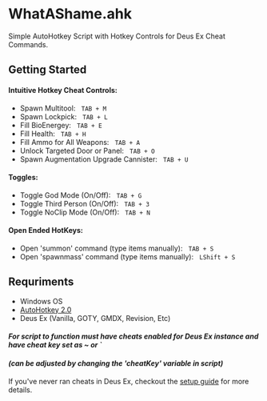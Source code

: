 # WhatAShame.ahk


Simple AutoHotkey Script with Hotkey Controls for Deus Ex Cheat Commands.

## Getting Started

#### Intuitive Hotkey Cheat Controls:

* Spawn Multitool: &nbsp; ``` TAB + M ```
* Spawn Lockpick: &nbsp; ``` TAB + L ```
* Fill BioEnergey:  &nbsp; ``` TAB + E ```
* Fill Health: &nbsp; ``` TAB + H ```
* Fill Ammo for All Weapons: &nbsp; ``` TAB + A ```
* Unlock Targeted Door or Panel: &nbsp; ``` TAB + O ```
* Spawn Augmentation Upgrade Cannister: &nbsp; ``` TAB + U ```

#### Toggles:

* Toggle God Mode (On/Off): &nbsp; ``` TAB + G ```
* Toggle Third Person (On/Off): &nbsp; ``` TAB + 3 ```
* Toggle NoClip Mode (On/Off): &nbsp; ``` TAB + N ```

#### Open Ended HotKeys:

* Open 'summon' command (type items manually): &nbsp; ``` TAB + S ```
* Open 'spawnmass' command (type items manually): &nbsp; ``` LShift + S ```

## Requriments
* Windows OS
* [AutoHotkey 2.0](https://www.autohotkey.com/)
* Deus Ex (Vanilla, GOTY, GMDX, Revision, Etc)
#### *For script to function must have cheats enabled for Deus Ex instance and have cheat key set as ~ or `* 
#### *(can be adjusted by changing the 'cheatKey' variable in script)*
If you've never ran cheats in Deus Ex, checkout the [setup guide](https://deusex.fandom.com/wiki/Deus_Ex_console_commands) for more details.
